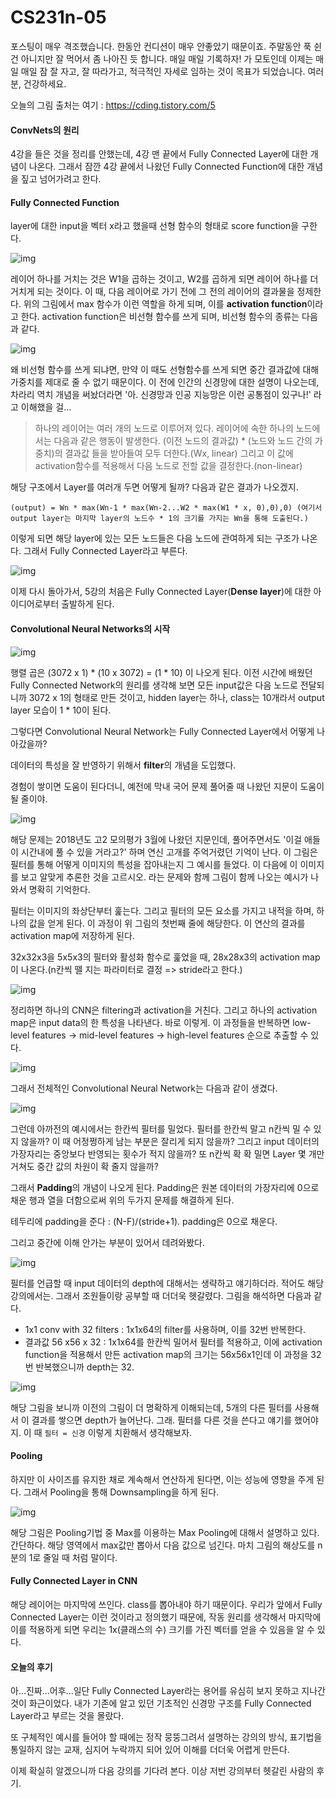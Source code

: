 # CS231n-05

포스팅이 매우 격조했습니다. 한동안 컨디션이 매우 안좋았기 때문이죠. 주말동안 푹 쉰 건 아니지만 잘 먹어서 좀 나아진 듯 합니다. 매일 매일 기록하자! 가 모토인데 이제는 매일 매일 잠 잘 자고, 잘 따라가고, 적극적인 자세로 임하는 것이 목표가 되었습니다. 여러분, 건강하세요. 



오늘의 그림 출처는 여기 : https://cding.tistory.com/5 

#### ConvNets의 원리

4강을 들은 것을 정리를 안했는데, 4강 맨 끝에서 Fully Connected Layer에 대한 개념이 나온다. 그래서 잠깐 4강 끝에서 나왔던 Fully Connected Function에 대한 개념을 짚고 넘어가려고 한다. 

#### Fully Connected Function

layer에 대한 input을 벡터 x라고 했을때 선형 함수의 형태로 score function을 구한다. 

![img](https://t1.daumcdn.net/cfile/tistory/9955C8425B5741051C)

레이어 하나를 거치는 것은 W1을 곱하는 것이고, W2를 곱하게 되면 레이어 하나를 더 거치게 되는 것이다. 이 때, 다음 레이어로 가기 전에 그 전의 레이어의 결과물을 정제한다. 위의 그림에서 max 함수가 이런 역할을 하게 되며, 이를 **activation function**이라고 한다. activation function은 비선형 함수를 쓰게 되며,  비선형 함수의 종류는 다음과 같다. 

![img](https://t1.daumcdn.net/cfile/tistory/99EB714D5B57410D16)

왜 비선형 함수를 쓰게 되냐면, 만약 이 때도 선형함수를 쓰게 되면 중간 결과값에 대해 가중치를 제대로 줄 수 없기 때문이다. 이 전에 인간의 신경망에 대한 설명이 나오는데, 차라리 역치 개념을 써놨더라면 '아. 신경망과 인공 지능망은 이런 공통점이 있구나!' 라고 이해했을 걸...

> 하나의 레이어는 여러 개의 노드로 이루어져 있다. 레이어에 속한 하나의 노드에서는 다음과 같은 행동이 발생한다.  (이전 노드의 결과값) * (노드와 노드 간의 가중치)의 결과값 들을 받아들여 모두 더한다.(Wx, linear) 그리고 이 값에 activation함수를 적용해서 다음 노드로 전할 값을 결정한다.(non-linear)  

해당 구조에서 Layer를 여러개 두면 어떻게 될까? 다음과 같은 결과가 나오겠지. 

`(output) = Wn * max(Wn-1 * max(Wn-2...W2 * max(W1 * x, 0),0),0) (여기서 output layer는 마지막 layer의 노드수 * 1의 크기를 가지는 Wn을 통해 도출된다.)` 

이렇게 되면 해당 layer에 있는 모든 노드들은 다음 노드에 관여하게 되는 구조가 나온다. 그래서 Fully Connected Layer라고 부른다. 

![img](https://t1.daumcdn.net/cfile/tistory/99DC70435B57410D02)

이제 다시 돌아가서, 5강의 처음은 Fully Connected Layer(**Dense layer**)에 대한 아이디어로부터 출발하게 된다. 

#### Convolutional Neural Networks의 시작

![img](https://t1.daumcdn.net/cfile/tistory/991CF9415B61925C1A)

행렬 곱은 (3072 x 1) * (10 x 3072) = (1 * 10) 이 나오게 된다. 이전 시간에 배웠던 Fully Connected Network의 원리를 생각해 보면 모든 input값은 다음 노드로 전달되니까 3072 x 1의 형태로 만든 것이고, hidden layer는 하나, class는 10개라서 output layer 모습이 1 * 10이 된다.  

그렇다면 Convolutional Neural Network는 Fully Connected Layer에서 어떻게 나아갔을까? 

데이터의 특성을 잘 반영하기 위해서 **filter**의 개념을 도입했다. 

경험이 쌓이면 도움이 된다더니, 예전에 막내 국어 문제 풀어줄 때 나왔던 지문이 도움이 될 줄이야. 

![img](https://t1.daumcdn.net/cfile/tistory/9989CC495D342D2D2A)

해당 문제는 2018년도 고2 모의평가 3월에 나왔던 지문인데, 풀어주면서도 '이걸 애들이 시간내에 풀 수 있을 거라고?' 하며 연신 고개를 주억거렸던 기억이 난다. 이 그림은 필터를 통해 어떻게 이미지의 특성을 잡아내는지 그 예시를 들었다. 이 다음에 이 이미지를 보고 알맞게 추론한 것을 고르시오. 라는 문제와 함께 그림이 함께 나오는 예시가 나와서 명확히 기억한다. 

필터는 이미지의 좌상단부터 훑는다. 그리고 필터의 모든 요소를 가지고 내적을 하며, 하나의 값을 얻게 된다. 이 과정이 위 그림의 첫번째 줄에 해당한다. 이 연산의 결과를 activation map에 저장하게 된다. 

32x32x3을 5x5x3의 필터와 활성화 함수로 훑었을 때, 28x28x3의 activation map이 나온다.(n칸씩 뗄 지는 파라미터로 결정 => stride라고 한다.)  

![img](https://t1.daumcdn.net/cfile/tistory/990AEF335B61926033)

정리하면 하나의 CNN은 filtering과 activation을 거친다. 그리고 하나의 activation map은 input data의 한 특성을 나타낸다. 바로 이렇게. 이 과정들을 반복하면  low-level features -> mid-level features -> high-level features 순으로 추출할 수 있다. 

![img](https://t1.daumcdn.net/cfile/tistory/9987664E5B61D3FD07)

그래서 전체적인 Convolutional Neural Network는 다음과 같이 생겼다.

![img](https://t1.daumcdn.net/cfile/tistory/99546A3F5B61926206)

그런데 아까전의 예시에서는 한칸씩 필터를 밀었다. 필터를 한칸씩 말고 n칸씩 밀 수 있지 않을까? 이 때 어정쩡하게 남는 부분은 잘리게 되지 않을까? 그리고 input 데이터의 가장자리는 중앙보다 반영되는 횟수가 적지 않을까? 또 n칸씩 확 확 밀면 Layer 몇 개만 거쳐도 중간 값의 차원이 확 줄지 않을까? 

그래서 **Padding**의 개념이 나오게 된다. Padding은 원본 데이터의 가장자리에 0으로 채운 행과 열을 더함으로써 위의 두가지 문제를 해결하게 된다. 

테두리에 padding을 준다 : (N-F)/(stride+1). padding은 0으로 채운다. 

그리고 중간에 이해 안가는 부분이 있어서 데려와봤다.

![img](https://t1.daumcdn.net/cfile/tistory/99CD73375B61D6EF18)

필터를 언급할 때 input 데이터의 depth에 대해서는 생략하고 얘기하더라. 적어도 해당 강의에서는. 그래서 조원들이랑 공부할 때 더더욱 헷갈렸다. 그림을 해석하면 다음과 같다.

- 1x1 conv with 32 filters : 1x1x64의 filter를 사용하며, 이를 32번 반복한다. 
- 결과값 56 x56 x 32 : 1x1x64를 한칸씩 밀어서 필터를 적용하고, 이에 activation function을 적용해서 만든 activation map의 크기는 56x56x1인데 이 과정을 32번 반복했으니까 depth는 32. 

![img](https://t1.daumcdn.net/cfile/tistory/9957CE405B61D6F10C)

해당 그림을 보니까 이전의 그림이 더 명확하게 이해되는데, 5개의 다른 필터를 사용해서 이 결과를 쌓으면 depth가 늘어난다. 그래. 필터를 다른 것을 쓴다고 얘기를 했어야지. 이 때 `필터 = 신경` 이렇게 치환해서 생각해보자. 

#### Pooling 

하지만 이 사이즈를 유지한 채로 계속해서 연산하게 된다면, 이는 성능에 영향을 주게 된다. 그래서 Pooling을 통해 Downsampling을 하게 된다. 

![img](https://t1.daumcdn.net/cfile/tistory/99C286405B61D6F325)

해당 그림은 Pooling기법 중 Max를 이용하는 Max Pooling에 대해서 설명하고 있다. 간단하다. 해당 영역에서 max값만 뽑아서 다음 값으로 넘긴다. 마치 그림의 해상도를 n분의 1로 줄일 때 처럼 말이다. 

#### Fully Connected Layer in CNN

해당 레이어는 마지막에 쓰인다. class를 뽑아내야 하기 때문이다. 우리가 앞에서 Fully Connected Layer는 이런 것이라고 정의했기 때문에, 작동 원리를 생각해서 마지막에 이를 적용하게 되면 우리는 1x(클래스의 수) 크기를 가진 벡터를 얻을 수 있음을 알 수 있다. 



#### 오늘의 후기 

아...진짜...어후...일단 Fully Connected Layer라는 용어를 유심히 보지 못하고 지나간 것이 화근이었다. 내가 기존에 알고 있던 기초적인 신경망 구조를 Fully Connected Layer라고 부르는 것을 몰랐다. 

또 구체적인 예시를 들어야 할 때에는 정작 뭉뚱그려서 설명하는 강의의 방식, 표기법을 통일하지 않는 교재, 심지어 누락까지 되어 있어 이해를 더더욱 어렵게 만든다. 

이제 확실히 알겠으니까 다음 강의를 기다려 본다. 이상 저번 강의부터 헷갈린 사람의 후기. 